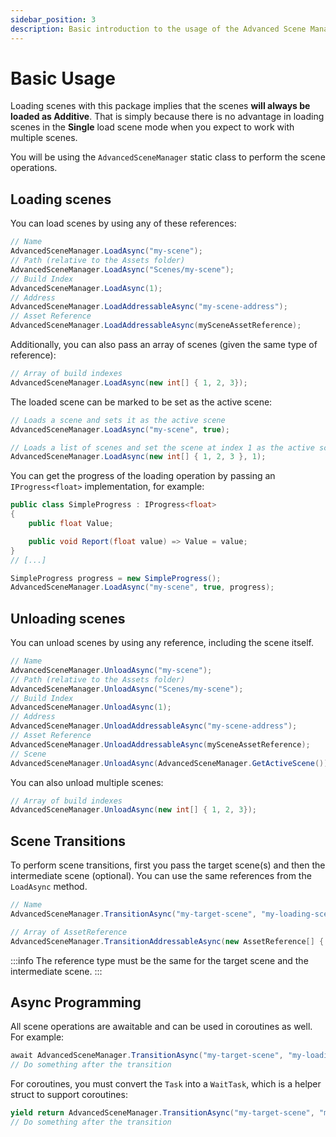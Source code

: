 ```yaml
---
sidebar_position: 3
description: Basic introduction to the usage of the Advanced Scene Manager.
---
```


# Basic Usage

Loading scenes with this package implies that the scenes **will always be loaded as Additive**. That is simply because there is no advantage in loading scenes in the **Single** load scene mode when you expect to work with multiple scenes. 

You will be using the `AdvancedSceneManager` static class to perform the scene operations.

## Loading scenes

You can load scenes by using any of these references:

```cs
// Name
AdvancedSceneManager.LoadAsync("my-scene");
// Path (relative to the Assets folder)
AdvancedSceneManager.LoadAsync("Scenes/my-scene");
// Build Index
AdvancedSceneManager.LoadAsync(1);
// Address
AdvancedSceneManager.LoadAddressableAsync("my-scene-address");
// Asset Reference
AdvancedSceneManager.LoadAddressableAsync(mySceneAssetReference);
```

Additionally, you can also pass an array of scenes (given the same type of reference):

```cs
// Array of build indexes
AdvancedSceneManager.LoadAsync(new int[] { 1, 2, 3});
```

The loaded scene can be marked to be set as the active scene:

```cs
// Loads a scene and sets it as the active scene
AdvancedSceneManager.LoadAsync("my-scene", true);

// Loads a list of scenes and set the scene at index 1 as the active scene
AdvancedSceneManager.LoadAsync(new int[] { 1, 2, 3 }, 1);
```

You can get the progress of the loading operation by passing an `IProgress<float>` implementation, for example:

```cs
public class SimpleProgress : IProgress<float>
{
    public float Value;

    public void Report(float value) => Value = value;
}
// [...]

SimpleProgress progress = new SimpleProgress();
AdvancedSceneManager.LoadAsync("my-scene", true, progress);
```

## Unloading scenes

You can unload scenes by using any reference, including the scene itself.

```cs
// Name
AdvancedSceneManager.UnloadAsync("my-scene");
// Path (relative to the Assets folder)
AdvancedSceneManager.UnloadAsync("Scenes/my-scene");
// Build Index
AdvancedSceneManager.UnloadAsync(1);
// Address
AdvancedSceneManager.UnloadAddressableAsync("my-scene-address");
// Asset Reference
AdvancedSceneManager.UnloadAddressableAsync(mySceneAssetReference);
// Scene
AdvancedSceneManager.UnloadAsync(AdvancedSceneManager.GetActiveScene());
```

You can also unload multiple scenes:

```cs
// Array of build indexes
AdvancedSceneManager.UnloadAsync(new int[] { 1, 2, 3});
```

## Scene Transitions

To perform scene transitions, first you pass the target scene(s) and then the intermediate scene (optional).
You can use the same references from the `LoadAsync` method.

```cs
// Name
AdvancedSceneManager.TransitionAsync("my-target-scene", "my-loading-scene");

// Array of AssetReference
AdvancedSceneManager.TransitionAddressableAsync(new AssetReference[] { scene1, scene2, scene3 });
```

:::info
The reference type must be the same for the target scene and the intermediate scene.
:::

## Async Programming

All scene operations are awaitable and can be used in coroutines as well. For example:

```cs
await AdvancedSceneManager.TransitionAsync("my-target-scene", "my-loading-scene");
// Do something after the transition
```

For coroutines, you must convert the `Task` into a `WaitTask`, which is a helper struct to support coroutines:

```cs
yield return AdvancedSceneManager.TransitionAsync("my-target-scene", "my-loading-scene").ToWaitTask();
// Do something after the transition
```
